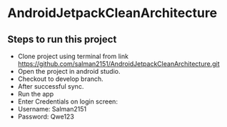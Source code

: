 # AndroidJetpackCleanArchitecture

## Steps to run this project
-  Clone project using terminal from link https://github.com/salman2151/AndroidJetpackCleanArchitecture.git
-  Open the project in android studio.
-  Checkout to develop branch.
-  After successful sync.
-  Run the app
-  Enter Credentials on login screen:
-  Username: Salman2151
-  Password: Qwe123
